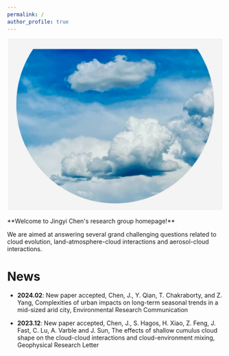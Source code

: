 ```yaml
---
permalink: /
author_profile: true
---
```

<p align="center">
  <img src="/files/cloud2.jpg" width="500" height="400">
</p>
**Welcome to Jingyi Chen's research group homepage!** 

We are aimed at answering several grand challenging questions related to cloud evolution, land-atmosphere-cloud interactions and aerosol-cloud interactions. 


News
======
* **2024.02**: New paper accepted, Chen, J., Y. Qian, T. Chakraborty, and Z. Yang, Complexities of urban impacts on long-term seasonal trends in a mid-sized arid city, Environmental Research Communication

* **2023.12**: New paper accepted, Chen, J., S. Hagos, H. Xiao, Z. Feng, J. Fast, C. Lu, A. Varble and J. Sun, The effects of shallow cumulus cloud shape on the cloud-cloud interactions and cloud-environment mixing, Geophysical Research Letter




